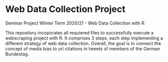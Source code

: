 # Web Data Collection Project

Seminar Project Winter Term 2020/21 - Web Data Collection with R

This repository incoporates all requiered files to successfully execute a webscraping project with R. It comprises 3 steps, each step implementing a different strategy of web data collection. Overall, the goal is to connect the concept of media bias to url citations in tweets of members of the German Bundestag.
